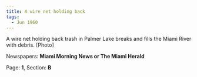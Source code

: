 ```yaml
---  
title: A wire net holding back  
tags:  
  - Jun 1960  
---  
```

  
A wire net holding back trash in Palmer Lake breaks and fills the Miami River with debris. [Photo]  
  
Newspapers: **Miami Morning News or The Miami Herald**  
  
Page: **1**, Section: **B** 
